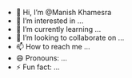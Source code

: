 - 👋 Hi, I’m @Manish Khamesra
- 👀 I’m interested in ...
- 🌱 I’m currently learning ...
- 💞️ I’m looking to collaborate on ...
- 📫 How to reach me ...
- 😄 Pronouns: ...
- ⚡ Fun fact: ...

<!---
mkhamesr/mkhamesr is a ✨ special ✨ repository because its `README.md` (this file) appears on your GitHub profile.
You can click the Preview link to take a look at your changes.
--->
